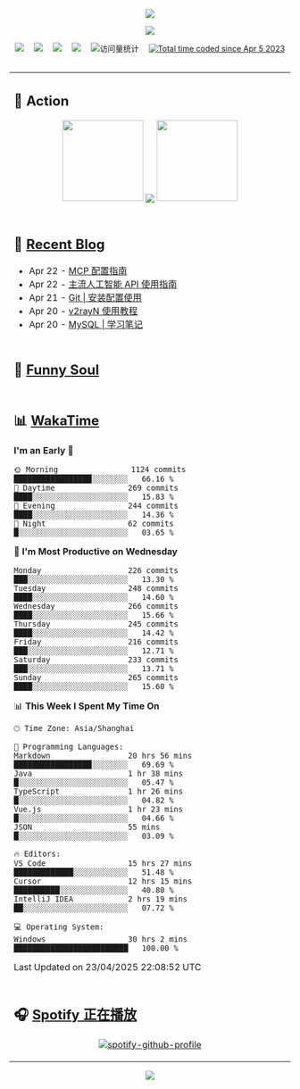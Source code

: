 <div align="center">

<img src="https://capsule-render.vercel.app/api?type=waving&color=timeGradient&height=300&&section=header&text=HI%20THERE!&fontSize=90&fontAlign=50&fontAlignY=30&desc=I%E2%80%99m%20@LI%20SIR%20%F0%9F%91%8B&descAlign=50&descSize=30&descAlignY=60&animation=twinkling" />

<div align="center">

  <!-- knock code pictures 敲代码的图片 -->
  <img order-radius="100px" src="https://cdn.jsdelivr.net/gh/wkwbk/wkwbk/assets/images/001.gif"><br>

  <!-- profile logo 个人资料徽标 -->
  <div align="center">
    <a href="https://lisir.me/" title="点击跳转"><img src="https://img.shields.io/badge/Blog-%E4%B8%AA%E4%BA%BA%E5%8D%9A%E5%AE%A2-red"></a>&emsp;
    <a href="https://photo.lisir.me/" title="点击跳转"><img src="https://img.shields.io/badge/Photo-%E6%97%B6%E5%85%89%E7%9B%B8%E5%86%8C-blue"></a>&emsp;
    <a href="https://cloud.lisir.me/" title="点击跳转"><img src="https://img.shields.io/badge/Cloud%20Disk-%E6%88%91%E7%9A%84%E4%BA%91%E7%9B%98-green"></a>&emsp;
    <a href="https://nz.lisir.me/" title="点击跳转"><img src="https://img.shields.io/badge/%E5%93%AA%E5%90%92-%E7%9B%91%E6%8E%A7%E9%9D%A2%E6%9D%BF-blueviolet"></a>&emsp;
    <!-- visitor -->
    <img src="https://komarev.com/ghpvc/?username=wkwbk&label=Views&color=orange&style=flat" alt="访问量统计" />&emsp;
    <a href="https://wakatime.com/@2237354f-824a-4472-ae76-c1eca96c8908"><img src="https://wakatime.com/badge/user/2237354f-824a-4472-ae76-c1eca96c8908.svg" alt="Total time coded since Apr 5 2023" /></a>
  </div>

</div>

<br>

<div align="center">

<table>

<tr><td>

## 🚀 Action

<!-- github-readme-streak-stats 连续提交代码天数记录 -->
<div align="center">
  <img width="145" src="https://cdn.jsdelivr.net/gh/wkwbk/wkwbk/assets/images/002.png">
  <img align="center" src="https://github-readme-stats.vercel.app/api?username=wkwbk&show_icons=true&theme=transparent">
  <img width="145" src="https://cdn.jsdelivr.net/gh/wkwbk/wkwbk/assets/images/001.png">
</div>

<br>

</td></tr>

<tr><td>

<!-- 近期博客 -->
## 📃 [Recent Blog](https://lisir.me/)

<!-- feed start -->
- Apr 22 - [MCP 配置指南](https://lisir.me/Notes/AI/04.MCP-配置指南)
- Apr 22 - [主流人工智能 API 使用指南](https://lisir.me/Notes/AI/03.主流人工智能-API-使用指南)
- Apr 21 - [Git | 安装配置使用](https://lisir.me/Notes/Tool/Git/01.Git-安装配置使用)
- Apr 20 - [v2rayN 使用教程](https://lisir.me/GFW/使用/00.v2rayN-使用教程)
- Apr 20 - [MySQL | 学习笔记](https://lisir.me/Notes/DB/MySQL/00.MySQL-学习笔记)
<!-- feed end -->

</td></tr>

<tr><td>

<!-- 豆瓣 -->
## 🤾 [Funny Soul](https://movie.douban.com/people/li778057151)

<!-- START_SECTION:douban -->

<!-- END_SECTION:douban -->

</td></tr>

<tr><td>

<!-- wakatime 统计 -->
## 📊 [WakaTime](https://wakatime.com/@wkwbk)

<!--START_SECTION:waka-->
**I'm an Early 🐤** 

```text
🌞 Morning                1124 commits        █████████████████░░░░░░░░   66.16 % 
🌆 Daytime                269 commits         ████░░░░░░░░░░░░░░░░░░░░░   15.83 % 
🌃 Evening                244 commits         ████░░░░░░░░░░░░░░░░░░░░░   14.36 % 
🌙 Night                  62 commits          █░░░░░░░░░░░░░░░░░░░░░░░░   03.65 % 
```
📅 **I'm Most Productive on Wednesday** 

```text
Monday                   226 commits         ███░░░░░░░░░░░░░░░░░░░░░░   13.30 % 
Tuesday                  248 commits         ████░░░░░░░░░░░░░░░░░░░░░   14.60 % 
Wednesday                266 commits         ████░░░░░░░░░░░░░░░░░░░░░   15.66 % 
Thursday                 245 commits         ████░░░░░░░░░░░░░░░░░░░░░   14.42 % 
Friday                   216 commits         ███░░░░░░░░░░░░░░░░░░░░░░   12.71 % 
Saturday                 233 commits         ███░░░░░░░░░░░░░░░░░░░░░░   13.71 % 
Sunday                   265 commits         ████░░░░░░░░░░░░░░░░░░░░░   15.60 % 
```


📊 **This Week I Spent My Time On** 

```text
🕑︎ Time Zone: Asia/Shanghai

💬 Programming Languages: 
Markdown                 20 hrs 56 mins      █████████████████░░░░░░░░   69.69 % 
Java                     1 hr 38 mins        █░░░░░░░░░░░░░░░░░░░░░░░░   05.47 % 
TypeScript               1 hr 26 mins        █░░░░░░░░░░░░░░░░░░░░░░░░   04.82 % 
Vue.js                   1 hr 23 mins        █░░░░░░░░░░░░░░░░░░░░░░░░   04.66 % 
JSON                     55 mins             █░░░░░░░░░░░░░░░░░░░░░░░░   03.09 % 

🔥 Editors: 
VS Code                  15 hrs 27 mins      █████████████░░░░░░░░░░░░   51.48 % 
Cursor                   12 hrs 15 mins      ██████████░░░░░░░░░░░░░░░   40.80 % 
IntelliJ IDEA            2 hrs 19 mins       ██░░░░░░░░░░░░░░░░░░░░░░░   07.72 % 

💻 Operating System: 
Windows                  30 hrs 2 mins       █████████████████████████   100.00 % 
```


 Last Updated on 23/04/2025 22:08:52 UTC
<!--END_SECTION:waka-->

</td></tr>

<tr><td>

## 🎧 [Spotify 正在播放](https://open.spotify.com/user/31s4ftvnfnus65uynvxmxu7rkfom)

<div align="center">

  [![spotify-github-profile](https://spotify-github-profile.kittinanx.com/api/view?uid=31s4ftvnfnus65uynvxmxu7rkfom&cover_image=true&theme=default&show_offline=true&background_color=121212&interchange=true&bar_color_cover=true)](https://spotify-github-profile.kittinanx.com/api/view?uid=31s4ftvnfnus65uynvxmxu7rkfom&redirect=true)

</div>

</td></tr>

</table>

</div>

<img src="https://capsule-render.vercel.app/api?type=waving&color=timeGradient&height=300&&section=footer&text=THE%20END!&fontSize=90&fontAlign=50&fontAlignY=70&desc=Hope%20your%20program%20is%20bug-free!&descAlign=50&descSize=30&descAlignY=40&animation=twinkling" />

</div>
